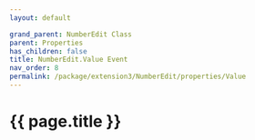 ```yaml
---
layout: default

grand_parent: NumberEdit Class
parent: Properties
has_children: false
title: NumberEdit.Value Event
nav_order: 8
permalink: /package/extension3/NumberEdit/properties/Value
---
```

# {{ page.title }}
